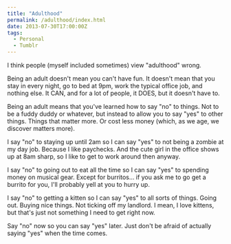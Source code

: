 ```yaml
---
title: "Adulthood"
permalink: /adulthood/index.html
date: 2013-07-30T17:00:00Z
tags: 
  - Personal
  - Tumblr
---
```


I think people (myself included sometimes) view "adulthood" wrong.

Being an adult doesn't mean you can't have fun. It doesn't mean that you stay in every night, go to bed at 9pm, work the typical office job, and nothing else. It CAN, and for a lot of people, it DOES, but it doesn't have to.

Being an adult means that you've learned how to say "no" to things. Not to be a fuddy duddy or whatever, but instead to allow you to say "yes" to other things. Things that matter more. Or cost less money (which, as we age, we discover matters more).

I say "no" to staying up until 2am so I can say "yes" to not being a zombie at my day job. Because I like paychecks. And the cute girl in the office shows up at 8am sharp, so I like to get to work around then anyway.

I say "no" to going out to eat all the time so I can say "yes" to spending money on musical gear. Except for burritos... if you ask me to go get a burrito for you, I'll probably yell at you to hurry up.

I say "no" to getting a kitten so I can say "yes" to all sorts of things. Going out. Buying nice things. Not ticking off my landlord. I mean, I love kittens, but that's just not something I need to get right now.

Say "no" now so you can say "yes" later. Just don't be afraid of actually saying "yes" when the time comes.
